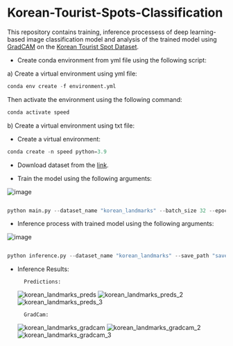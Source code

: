 # Korean-Tourist-Spots-Classification
This repository contains training, inference processess of deep learning-based image classification model and analysis of the trained model using [GradCAM](https://github.com/jacobgil/pytorch-grad-cam) on the [Korean Tourist Spot Dataset](https://github.com/DGU-AI-LAB/Korean-Tourist-Spot-Dataset).

* Create conda environment from yml file using the following script:

a) Create a virtual environment using yml file:

```python
conda env create -f environment.yml
```

Then activate the environment using the following command:
```python
conda activate speed
```

b) Create a virtual environment using txt file:

- Create a virtual environment:

```python
conda create -n speed python=3.9
```

* Download dataset from the [link](https://github.com/DGU-AI-LAB/Korean-Tourist-Spot-Dataset).

* Train the model using the following arguments:

![image](https://github.com/bekhzod-olimov/Korean-Tourist-Spots-Classification/assets/50166164/022d11fa-d189-4cdf-ad7d-2eab6e87e118)

```python

python main.py --dataset_name "korean_landmarks" --batch_size 32 --epochs 30

```
* Inference process with trained model using the following arguments:

![image](https://github.com/bekhzod-olimov/Korean-Tourist-Spots-Classification/assets/50166164/89ddb8b8-58e8-48d1-a908-91bf11c48554)

```python

python inference.py --dataset_name "korean_landmarks" --save_path "saved_models" --dls_dir "saved_dls"

```

* Inference Results:
  
        Predictions:
  ![korean_landmarks_preds](https://github.com/bekhzod-olimov/Korean-Tourist-Spots-Classification/assets/50166164/7cd585e2-6f65-4afe-ba01-87a41e9a51d4)
  ![korean_landmarks_preds_2](https://github.com/bekhzod-olimov/Korean-Tourist-Spots-Classification/assets/50166164/a5aefc7a-6a4c-49aa-b779-37a9ca525a82)
  ![korean_landmarks_preds_3](https://github.com/bekhzod-olimov/Korean-Tourist-Spots-Classification/assets/50166164/1f533082-be87-486a-91a2-0cb05c963488)

        GradCam:
  ![korean_landmarks_gradcam](https://github.com/bekhzod-olimov/Korean-Tourist-Spots-Classification/assets/50166164/84ef0632-eefb-409a-af33-2f50853339e4)
  ![korean_landmarks_gradcam_2](https://github.com/bekhzod-olimov/Korean-Tourist-Spots-Classification/assets/50166164/61eec758-38fb-458e-b9b6-06fb2078f75f)
  ![korean_landmarks_gradcam_3](https://github.com/bekhzod-olimov/Korean-Tourist-Spots-Classification/assets/50166164/3a8ce17d-048f-45fb-a170-ab295d6a7d47)



